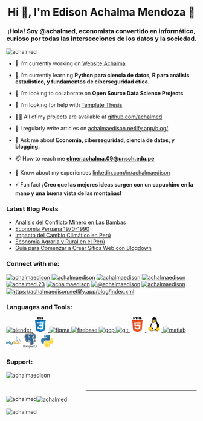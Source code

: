 <h1 align="center">Hi 👋, I'm Edison Achalma Mendoza 👋</h1>
<h3 align="center">¡Hola! Soy @achalmed, economista convertido en informático, curioso por todas las intersecciones de los datos y la sociedad.</h3>

<p align="left"> <img src="https://komarev.com/ghpvc/?username=achalmed&label=Profile%20views&color=0e75b6&style=flat" alt="achalmed" /> </p>

- 🔭 I’m currently working on [Website Achalma](https://github.com/achalmed/website-achalma)

- 🌱 I’m currently learning **Python para ciencia de datos, R para análisis estadístico, y fundamentos de ciberseguridad ética.**

- 👯 I’m looking to collaborate on **Open Source Data Science Projects**

- 🤝 I’m looking for help with [Template Thesis](https://github.com/achalmed/achalma-thesis)

- 👨‍💻 All of my projects are available at [github.com/achalmed](github.com/achalmed)

- 📝 I regularly write articles on [achalmaedison.netlify.app/blog/](achalmaedison.netlify.app/blog/)

- 💬 Ask me about **Economía, ciberseguridad, ciencia de datos, y blogging.**

- 📫 How to reach me **elmer.achalma.09@unsch.edu.pe**

- 📄 Know about my experiences [linkedin.com/in/achalmaedison](linkedin.com/in/achalmaedison)

- ⚡ Fun fact **¡Creo que las mejores ideas surgen con un capuchino en la mano y una buena vista de las montañas!**

### Latest Blog Posts

<!-- BLOG-POST-LIST:START -->

- [Análisis del Conflicto Minero en Las Bambas](https://achalmaedison.netlify.app/blog/posts/2025-06-18-conflicto-minero-en-las-bambas-peru/)
- [Economía Peruana 1970-1990](https://achalmaedison.netlify.app/blog/posts/2023-05-12-la-economia-peruana-entre-1970-1990/)
- [Impacto del Cambio Climático en Perú](https://achalmaedison.netlify.app/blog/posts/2022-06-02-impacto-del-cambio-climatico/)
- [Economía Agraria y Rural en el Perú](https://achalmaedison.netlify.app/blog/posts/2022-04-22-economia-agraria/)
- [Guía para Comenzar a Crear Sitios Web con Blogdown](https://achalmaedison.netlify.app/blog/posts/2021-07-14-comandos-de-blogdown/)
<!-- BLOG-POST-LIST:END -->

<h3 align="left">Connect with me:</h3>
<p align="left">
<a href="https://dev.to/achalmaedison" target="blank"><img align="center" src="https://raw.githubusercontent.com/rahuldkjain/github-profile-readme-generator/master/src/images/icons/Social/devto.svg" alt="achalmaedison" height="30" width="40" /></a>
<a href="https://twitter.com/achalmaedison" target="blank"><img align="center" src="https://raw.githubusercontent.com/rahuldkjain/github-profile-readme-generator/master/src/images/icons/Social/twitter.svg" alt="achalmaedison" height="30" width="40" /></a>
<a href="https://linkedin.com/in/achalmaedison" target="blank"><img align="center" src="https://raw.githubusercontent.com/rahuldkjain/github-profile-readme-generator/master/src/images/icons/Social/linked-in-alt.svg" alt="achalmaedison" height="30" width="40" /></a>
<a href="https://stackoverflow.com/users/achalmaedison" target="blank"><img align="center" src="https://raw.githubusercontent.com/rahuldkjain/github-profile-readme-generator/master/src/images/icons/Social/stack-overflow.svg" alt="achalmaedison" height="30" width="40" /></a>
<a href="https://fb.com/achalmed.23" target="blank"><img align="center" src="https://raw.githubusercontent.com/rahuldkjain/github-profile-readme-generator/master/src/images/icons/Social/facebook.svg" alt="achalmed.23" height="30" width="40" /></a>
<a href="https://instagram.com/achalmaedison" target="blank"><img align="center" src="https://raw.githubusercontent.com/rahuldkjain/github-profile-readme-generator/master/src/images/icons/Social/instagram.svg" alt="achalmaedison" height="30" width="40" /></a>
<a href="https://medium.com/@achalmaedison" target="blank"><img align="center" src="https://raw.githubusercontent.com/rahuldkjain/github-profile-readme-generator/master/src/images/icons/Social/medium.svg" alt="@achalmaedison" height="30" width="40" /></a>
<a href="https://www.youtube.com/c/achalmaedison" target="blank"><img align="center" src="https://raw.githubusercontent.com/rahuldkjain/github-profile-readme-generator/master/src/images/icons/Social/youtube.svg" alt="achalmaedison" height="30" width="40" /></a>
<a href="https://achalmaedison.netlify.app/blog/index.xml" target="blank"><img align="center" src="https://raw.githubusercontent.com/rahuldkjain/github-profile-readme-generator/master/src/images/icons/Social/rss.svg" alt="https://achalmaedison.netlify.app/blog/index.xml" height="30" width="40" /></a>
</p>

<h3 align="left">Languages and Tools:</h3>
<p align="left">
<a href="https://www.blender.org/" target="_blank" rel="noreferrer"> <img src="https://download.blender.org/branding/community/blender_community_badge_white.svg" alt="blender" width="40" height="40"/> </a>
<a href="https://www.w3schools.com/css/" target="_blank" rel="noreferrer"> <img src="https://raw.githubusercontent.com/devicons/devicon/master/icons/css3/css3-original-wordmark.svg" alt="css3" width="40" height="40"/> </a>
<a href="https://www.figma.com/" target="_blank" rel="noreferrer"> <img src="https://www.vectorlogo.zone/logos/figma/figma-icon.svg" alt="figma" width="40" height="40"/> </a>
<a href="https://firebase.google.com/" target="_blank" rel="noreferrer"> <img src="https://www.vectorlogo.zone/logos/firebase/firebase-icon.svg" alt="firebase" width="40" height="40"/> </a>
<a href="https://cloud.google.com" target="_blank" rel="noreferrer"> <img src="https://www.vectorlogo.zone/logos/google_cloud/google_cloud-icon.svg" alt="gcp" width="40" height="40"/> </a>
<a href="https://git-scm.com/" target="_blank" rel="noreferrer"> <img src="https://www.vectorlogo.zone/logos/git-scm/git-scm-icon.svg" alt="git" width="40" height="40"/> </a>
<a href="https://www.w3.org/html/" target="_blank" rel="noreferrer"> <img src="https://raw.githubusercontent.com/devicons/devicon/master/icons/html5/html5-original-wordmark.svg" alt="html5" width="40" height="40"/> </a>
<a href="https://www.linux.org/" target="_blank" rel="noreferrer"> <img src="https://raw.githubusercontent.com/devicons/devicon/master/icons/linux/linux-original.svg" alt="linux" width="40" height="40"/> </a>
<a href="https://www.mathworks.com/" target="_blank" rel="noreferrer"> <img src="https://upload.wikimedia.org/wikipedia/commons/2/21/Matlab_Logo.png" alt="matlab" width="40" height="40"/> </a>
<a href="https://www.mysql.com/" target="_blank" rel="noreferrer"> <img src="https://raw.githubusercontent.com/devicons/devicon/master/icons/mysql/mysql-original-wordmark.svg" alt="mysql" width="40" height="40"/> </a>
<a href="https://www.postgresql.org" target="_blank" rel="noreferrer"> <img src="https://raw.githubusercontent.com/devicons/devicon/master/icons/postgresql/postgresql-original-wordmark.svg" alt="postgresql" width="40" height="40"/> </a>
<a href="https://www.python.org" target="_blank" rel="noreferrer"> <img src="https://raw.githubusercontent.com/devicons/devicon/master/icons/python/python-original.svg" alt="python" width="40" height="40"/> </a>

</p>

<h3 align="left">Support:</h3>
<p><a href="https://www.buymeacoffee.com/achalmaedison"> <img align="left" src="https://cdn.buymeacoffee.com/buttons/v2/default-yellow.png" height="50" width="210" alt="achalmaedison" /></a></p><br><br>

---

<p><img align="left" src="https://github-readme-stats.vercel.app/api/top-langs?username=achalmed&show_icons=true&locale=en&layout=compact" alt="achalmed" /></p>

<p> <img align="center" src="https://github-readme-stats.vercel.app/api?username=achalmed&show_icons=true&locale=en" alt="achalmed" /></p>

<p><img align="center" src="https://github-readme-streak-stats.herokuapp.com/?user=achalmed&" alt="achalmed" /></p>
